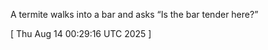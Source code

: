 
A termite walks into a bar and asks “Is the bar tender here?”
 
[ 
Thu Aug 14 00:29:16 UTC 2025
 ]
